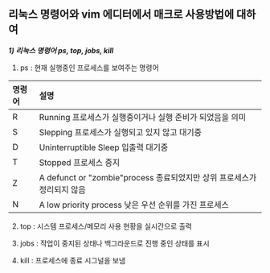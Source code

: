 ## 리눅스 명령어와 vim 에디터에서 매크로 사용방법에 대하여

***1) 리눅스 명령어 ps, top, jobs, kill***

1. ps : 현재 실행중인 프로세스를 보여주는 명령어 

|명령어|설명|
|:----|:---------------------------|
|R|Running 프로세스가 실행중이거나 실행 준비가 되었음을 의미|
|S|Slepping 프로세스가 실행되고 있지 않고 대기중|
|D|Uninterruptible Sleep 입출력 대기중|
|T|Stopped 프로세스 중지|
|Z|A defunct or "zombie"process 종료되었지만 상위 프로세스가 정리되지 않음|
|N|A low priority process 낮은 우선 순위를 가진 프로세스|

2. top : 시스템 프로세스/메모리 사용 현황을 실시간으로 출력

3. jobs : 작업이 중지된 상태나 백그라운드로 진행 중인 상태를 표시

4. kill : 프로세스에 종료 시그널을 보냄
